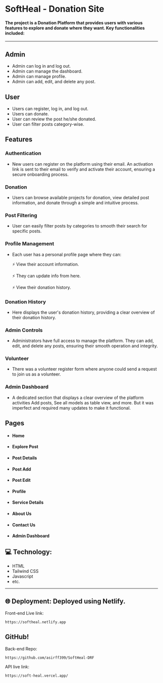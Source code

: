 # SoftHeal - Donation Site 

#### The project is a Donation Platform that provides users with various features to explore and donate where they want. Key functionalities included:
---
## Admin

- Admin can log in and log out.
- Admin can manage the dashboard.
- Admin can manage profile.
- Admin can add, edit, and delete any post.

## User

- Users can register, log in, and log out.
- Users can donate.
- User can review the post he/she donated.
- User can filter posts category-wise.

## Features

### Authentication

- New users can register on the platform using their email. An activation link is sent to their email to verify and activate their account, ensuring a secure onboarding process.

### Donation

- Users can browse available projects for donation, view detailed post information, and donate through a simple and intuitive process.

### Post Filtering

- User can easily filter posts by categories to smooth their search for specific posts.

### Profile Management

- Each user has a personal profile page where they can:

     ⚡ View their account information.
  
     ⚡ They can update info from here.
    
     ⚡ View their donation history.

### Donation History

- Here displays the user's donation history, providing a clear overview of their donation history.

### Admin Controls

- Administrators have full access to manage the platform. They can add, edit, and delete any posts, ensuring their smooth operation and integrity.

### Volunteer

- There was a volunteer register form where anyone could send a request to join us as a volunteer.

### Admin Dashboard

- A dedicated section that displays a clear overview of the platform activities Add posts, See all models as table view, and more. But it was imperfect and required many updates to make it functional.

## Pages

- #### Home
- #### Explore Post
- #### Post Details
- #### Post Add
- #### Post Edit
- #### Profile
- #### Service Details
- #### About Us
- #### Contact Us
- #### Admin Dashboard


## 💻 Technology: 

- HTML
- Tailwind CSS
- Javascript
- etc.

---

## 🌐 Deployment: Deployed using Netlify.
Front-end Live link: 

    https://softheal.netlify.app

## GitHub!
Back-end Repo: 

    https://github.com/asirff399/SoftHeal-DRF

API live link:

    https://soft-heal.vercel.app/
